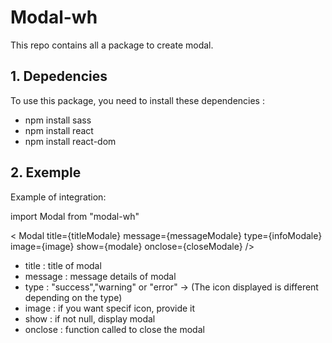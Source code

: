 # Modal-wh

This repo contains all a package to create modal.


## 1. Depedencies

To use this package, you need to install these dependencies :
- npm install sass
- npm install react
- npm install react-dom

## 2. Exemple

Example of integration:

import Modal  from "modal-wh"

< Modal title={titleModale} message={messageModale}  type={infoModale} image={image} show={modale} onclose={closeModale} />

- title : title of modal
- message : message details of modal
- type : "success","warning" or "error" -> (The icon displayed is different depending on the type)
- image : if you want specif icon, provide it
- show : if not null, display modal
- onclose : function called to close the modal
